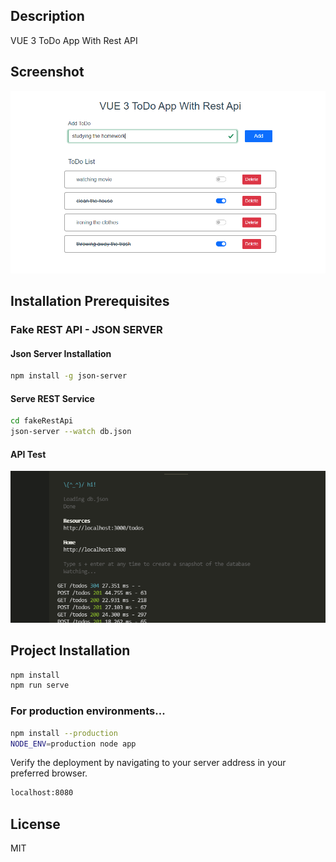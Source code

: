  ## Description
 VUE 3 ToDo App With Rest API
 ## Screenshot
 ![alt text](https://raw.githubusercontent.com/gazi-dis/vue3-todo-withapi/master/screenshots/ss1.png)
 ## Installation Prerequisites
 ### Fake REST API - JSON SERVER
 #### Json Server Installation
 ```sh
npm install -g json-server
```
 #### Serve REST Service
 ```sh
cd fakeRestApi
json-server --watch db.json
```
#### API Test
![alt text](https://raw.githubusercontent.com/gazi-dis/vue3-todo-withapi/master/screenshots/ss2.png)

## Project Installation
```sh
npm install
npm run serve
```
### For production environments...

```sh
npm install --production
NODE_ENV=production node app
```

Verify the deployment by navigating to your server address in your preferred browser.

```sh
localhost:8080
```

## License

MIT
